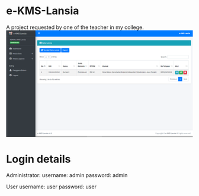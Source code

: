 # e-KMS-Lansia
A project requested by one of the teacher in my college.
![Preview](https://github.com/haiffy420/e-KMS-Lansia/blob/main/ekms.PNG)
# Login details
Administrator:
username: admin
password: admin

User
username: user
password: user

